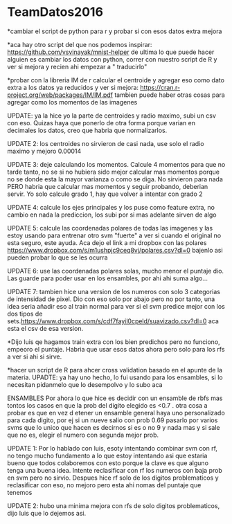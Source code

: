 # TeamDatos2016

*cambiar el script de python para r y probar si con esos datos extra mejora

*aca hay otro script del que nos podemos inspirar: https://github.com/vsvinayak/mnist-helper de ultima lo que puede hacer alguien es       cambiar los datos con python, correr con nuestro script de R y ver si mejora y recien ahi empezar a " traducirlo"

*probar con la libreria IM de r calcular el centroide y agregar eso como dato extra a los datos ya reducidos y ver si mejora:
  https://cran.r-project.org/web/packages/IM/IM.pdf tambien puede haber otras cosas para agregar como los momentos de las imagenes

  UPDATE: ya la hice yo la parte de centroides y radio maximo, subi un csv con eso. Quizas haya que ponerlo de otra forma porque varian en decimales los datos, creo que habria que normalizarlos.
  
  UPDATE 2: los centroides no sirvieron de casi nada, use solo el radio maximo y mejoro 0.00014
  
  UPDATE 3: deje calculando los momentos. Calcule 4 momentos para que no tarde tanto, no se si no hubiera sido mejor calcular mas momentos porque no se donde esta la mayor varianza o como se diga.
  No sirvieron para nada PERO habria que calcular mas momentos y seguir probando, deberian servir. Yo solo calcule grado 1, hay que volver a intentar con grado 2 
  
  UPDATE 4: calcule los ejes principales y los puse como feature extra, no cambio en nada la prediccion, los subi por si mas adelante sirven de algo
  
  UPDATE 5: calcule las coordenadas polares de todas las imagenes y las estoy usando para entrenar otro svm "fuerte" a ver si cuando el original no esta seguro, este ayuda.
  Aca dejo el link a mi dropbox con las polares https://www.dropbox.com/s/m1ushpjc9ceq8vj/polares.csv?dl=0 bajenlo asi pueden probar lo que se les ocurra

  UPDATE 6: use las coordenadas polares solas, mucho menor el puntaje dio. Las guarde para poder usar en los ensambles, por ahi ahi suma algo...
  
  UPDATE 7: tambien hice una version de los numeros con solo 3 categorias de intensidad de pixel. Dio con eso solo por abajo pero no por tanto, una idea seria añadir eso al train normal para ver si el svm predice mejor con los dos tipos de sets.https://www.dropbox.com/s/cdf7fayil0cpeld/suavizado.csv?dl=0 aca esta el csv de esa version.

*Dijo luis qe hagamos train extra con los bien predichos pero no funciono, empeoro el puntaje. Habria que usar esos datos ahora pero solo para los rfs a ver si ahi si sirve.

*hacer un script de R para ahcer cross validation basado en el apunte de la materia.
  UPADTE: ya hay uno hecho, lo fui usando para los ensambles, si lo necesitan pidanmelo que lo desempolvo y lo subo aca 

ENSAMBLES
Por ahora lo que hice es decidir con un ensamble de rbfs mas tontos los casos en que la prob del digito elegido es <0.7 . otra cosa a probar es que en vez d etener un ensamble general haya uno personalizado para cada digito, por ej si un nueve salio con prob 0.69 pasarlo por varios svms que lo unico que hacen es decirnos si es o no 9 y nada mas y si sale que no es, elegir el numero con segunda mejor prob.

  UPDATE 1: Por lo hablado con luis, esoty intentando combinar svm con rf, no tengo mucho fundamento a lo que estoy intentando asi que estaria bueno que todos colaboremos con esto porque la clave es que alguno tenga una buena idea.
  Intente reclasificar con rf los numeros con baja prob en svm pero no sirvio. Despues hice rf solo de los digitos problematicos y reclasificar con eso, no mejoro pero esta ahi nomas del puntaje que tenemos
  
  UPDATE 2: hubo una minima mejora con rfs de solo digitos problematicos, dijo luis que lo dejemos asi.
